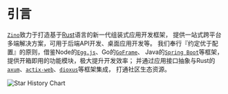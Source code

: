 # 引言

[`Zino`][zino]致力于打造基于[Rust][rust]语言的新一代组装式应用开发框架，
提供一站式跨平台多端解决方案，可用于后端API开发、桌面应用开发等。
我们奉行『约定优于配置』的原则，借鉴Node的[`Egg.js`][eggjs]、Go的[`GoFrame`][gf]、
Java的[`Spring Boot`][spring-boot]等框架，提供开箱即用的功能模块，极大提升开发效率；
并通过应用接口抽象与Rust的[`axum`][axum]、[`actix-web`][actix-web]、[`dioxus`][dioxus]等框架集成，
打通社区生态资源。

![Star History Chart](https://api.star-history.com/svg?repos=photino/zino&type=Timeline)

[rust]: https://www.rust-lang.org/
[zino]: https://github.com/photino/zino
[eggjs]: https://www.eggjs.org/
[gf]: https://goframe.org/
[spring-boot]: https://spring.io/projects/spring-boot
[axum]: https://crates.io/crates/axum
[actix-web]: https://crates.io/crates/actix-web
[dioxus]: https://crates.io/crates/dioxus
